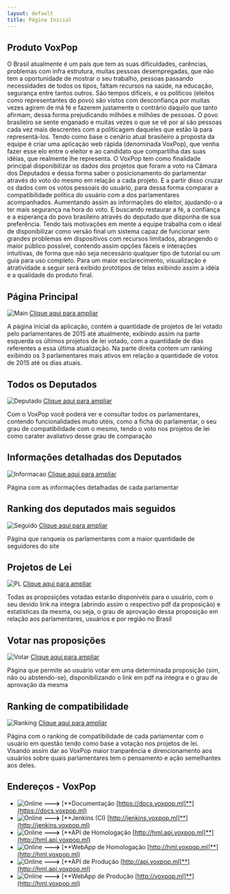 ```yaml
---
layout: default
title: Página Inicial
---
```


## Produto VoxPop

O Brasil atualmente é um país que tem as suas dificuldades, carências, problemas com infra estrutura, muitas pessoas desempregadas, que não tem a oportunidade de mostrar o seu trabalho, pessoas passando necessidades de todos os tipos, faltam recursos na saúde, na educação, segurança entre tantos outros. São tempos difíceis, e os políticos (eleitos como representantes do povo) são vistos com desconfiança por muitas vezes agirem de má fé e fazerem justamente o contrário daquilo que tanto afirmam, dessa forma prejudicando milhões e milhões de pessoas. O povo brasileiro se sente enganado e muitas vezes o que se vê por aí são pessoas cada vez mais descrentes com a politicagem daqueles que estão lá para representá-los. Tendo como base o cenário atual brasileiro a proposta da equipe é criar uma aplicação web rápida (denominada VoxPop), que venha fazer esse elo entre o eleitor e ao candidato que compartilha das suas idéias, que realmente lhe representa. O VoxPop tem como finalidade principal disponibilizar os dados dos projetos que foram a voto na Câmara dos Deputados e dessa forma saber o posicionamento do parlamentar através do voto do mesmo em relação a cada projeto. E a partir disso cruzar os dados com os votos pessoais do usuário, para dessa forma comparar a compatibilidade política do usuário com a dos parlamentares acompanhados. Aumentando assim as informações do eleitor, ajudando-o a ter mais segurança na hora do voto. E  buscando restaurar a fé, a confiança e a esperança do povo brasileiro através do deputado que disponha de sua preferência.
Tendo tais motivações em mente a equipe trabalha com o ideal de disponibilizar como versão final um sistema capaz de funcionar sem grandes problemas em dispositivos com recursos limitados, abrangendo o maior público possível, contendo assim opções fáceis e interações intuitivas, de forma que não seja necessário qualquer tipo de tutorial ou um guia para uso completo. Para um maior esclarecimento, visualização e atratividade a seguir será exibido protótipos de telas exibindo assim a idéia e a qualidade do produto final.

## Página Principal
![Main](https://i.imgur.com/f17Y6Ax.png)
[Clique aqui para ampliar](https://i.imgur.com/f17Y6Ax.png)

A página inicial da aplicação, contém a quantidade de projetos de lei votado pelo parlamentares de 2015 até atualmente, exibindo assim na parte esquerda os últimos projetos de lei votado, com a quantidade de dias referentes a essa última atualização. Na parte direita contem um ranking exibindo os 3 parlamentares mais ativos em relação a quantidade de votos de 2015 até os dias atuais.

## Todos os Deputados
![Deputado](https://i.imgur.com/YbFnYfT.png)
[Clique aqui para ampliar](https://i.imgur.com/YbFnYfT.png)

Com o VoxPop você poderá ver e consultar todos os parlamentares, contendo funcionalidades muito utéis, como a ficha do parlamentar, o seu grau de compatibilidade com o mesmo, tendo o voto nos projetos de lei como carater avaliativo desse grau de comparação

## Informações detalhadas dos Deputados
![Informacao](https://i.imgur.com/MIBSqDf.png)
[Clique aqui para ampliar](https://i.imgur.com/MIBSqDf.png)

Página com as informações detalhadas de cada parlamentar

## Ranking dos deputados mais seguidos
![Seguido](https://i.imgur.com/YT8XsqI.png)
[Clique aqui para ampliar](https://i.imgur.com/YT8XsqI.png)

Página que ranqueia os parlamentares com a maior quantidade de seguidores do site

## Projetos de Lei
![PL](https://i.imgur.com/2o2jsM7.png)
[Clique aqui para ampliar](https://i.imgur.com/2o2jsM7.png)

Todas as proposições votadas estarão disponivéis para o usuário, com o seu devido link na íntegra (abrindo assim o respectivo pdf da proposição) e estatísticas da mesma, ou seja, o grau de aprovação dessa proposição em relação aos parlamentares, usuários e por região no Brasil

## Votar nas proposições
![Votar](https://i.imgur.com/t0VYbnK.png)
[Clique aqui para ampliar](https://i.imgur.com/t0VYbnK.png)

Página que permite ao usuário votar em uma determinada proposição (sim, não ou abstendo-se), disponibilizando o link em pdf na íntegra e o grau de aprovação da mesma

## Ranking de compatibilidade
![Ranking](https://i.imgur.com/jh4BJXR.png)
[Clique aqui para ampliar](https://i.imgur.com/jh4BJXR.png)

Página com o ranking de compatibilidade de cada parlamentar com o usuário em questão tendo como base a votação nos projetos de lei. Visando assim dar ao VoxPop maior tranparência e direncionamento aos usuários sobre quais parlamentares tem o pensamento e ação semelhantes aos deles.

## Endereços - VoxPop

* ![Online](https://img.shields.io/badge/STATUS-Online-green.svg) **--->** [**Documentação [https://docs.voxpop.ml]**](https://docs.voxpop.ml)
* ![Online](https://img.shields.io/badge/STATUS-Online-green.svg) **--->** [**Jenkins (CI) [http://jenkins.voxpop.ml]**](http://jenkins.voxpop.ml)
* ![Online](https://img.shields.io/badge/STATUS-Online-green.svg) **--->** [**API de Homologação [http://hml.api.voxpop.ml]**](http://hml.api.voxpop.ml)
* ![Online](https://img.shields.io/badge/STATUS-Online-green.svg) **--->** [**WebApp de Homologação [http://hml.voxpop.ml]**](http://hml.voxpop.ml)
* ![Online](https://img.shields.io/badge/STATUS-Online-green.svg) **--->** [**API de Produção [http://api.voxpop.ml]**](http://hml.api.voxpop.ml)
* ![Online](https://img.shields.io/badge/STATUS-Online-green.svg) **--->** [**WebApp de Produção [http://voxpop.ml]**](http://hml.voxpop.ml)
